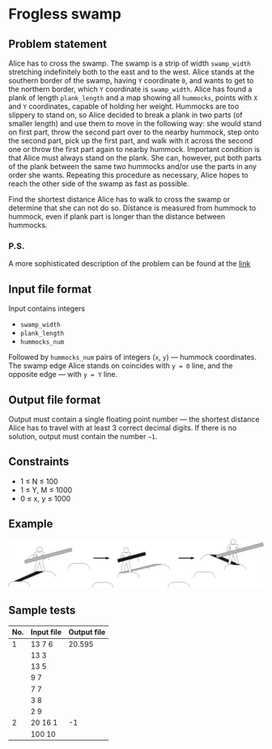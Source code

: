 # Frogless swamp

## Problem statement

Alice has to cross the swamp. The swamp is a strip of width  `swamp_width` stretching indefinitely both to the east and to the west. Alice stands at the southern border of the swamp, having `Y` coordinate `0`, and wants to get to the northern border, which `Y` coordinate is `swamp_width`. Alice has found a plank of length `plank_length` and a map showing all `hummocks`, points with `X` and `Y` coordinates, capable of holding her weight. Hummocks are too slippery to stand on, so Alice decided to break a plank in two parts (of smaller length) and use them to move in the following way: she would stand on first part, throw the second part over to the nearby hummock, step onto the second part, pick up the first part, and walk with it across the second one or throw the first part again to nearby hummock. Important condition is that Alice must always stand on the plank. She can, however, put both parts of the plank between the same two hummocks and/or use the parts in any order she wants. Repeating this procedure as necessary, Alice hopes to reach the other side of the swamp as fast as possible.

Find the shortest distance Alice has to walk to cross the swamp or determine that she can not do so. Distance is measured from hummock to hummock, even if plank part is longer than the distance between hummocks.

### P.S.

A more sophisticated description of the problem can be found at the [link](https://imcs.dvfu.ru/cats/static/problem_text-cpid-611741.html)

## Input file format

Input contains integers 
- `swamp_width`
- `plank_length`
- `hummocks_num`

Followed by `hummocks_num` pairs of integers (`x`, `y`) — hummock coordinates.
The swamp edge Alice stands on coincides with `y = 0` line, and the opposite edge — with `y = Y` line.

## Output file format

Output must contain a single floating point number — the shortest distance Alice has to travel with at least 3 correct decimal digits.
If there is no solution, output must contain the number `−1`.

## Constraints
- 1 ≤ N ≤ 100
- 1 ≤ Y, M ≤ 1000
- 0 ≤ x, y ≤ 1000

## Example

![pictures/example](pictures/example.jpg "Example")

## Sample tests

| No. | Input file | Output file |
| --- | ---------- | ----------- |
| 1   | 13 7 6     | 20.595      |
|     | 13 3       |             |
|     | 13 5       |             |
|     | 9 7        |             |
|     | 7 7        |             |
|     | 3 8        |             |
|     | 2 9        |             |
| 2   | 20 16 1    | -1          |
|     | 100 10     |             |